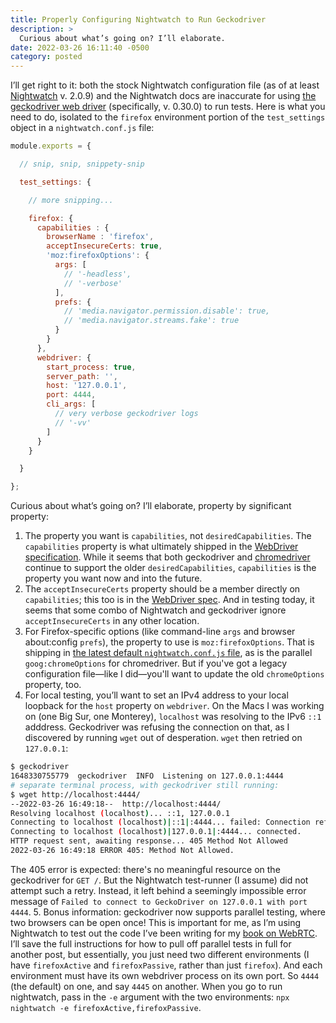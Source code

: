 ```yaml
---
title: Properly Configuring Nightwatch to Run Geckodriver
description: >
  Curious about what’s going on? I’ll elaborate.
date: 2022-03-26 16:11:40 -0500
category: posted
---
```


I’ll get right to it: both the stock Nightwatch configuration file (as of at least
[Nightwatch](https://nightwatchjs.org) v. 2.0.9) and the Nightwatch docs are inaccurate for using
[the geckodriver web driver](https://github.com/mozilla/geckodriver) (specifically, v. 0.30.0) to
run tests. Here is what you need to do, isolated to the `firefox` environment portion of the
`test_settings` object in a `nightwatch.conf.js` file:

```javascript
module.exports = {

  // snip, snip, snippety-snip

  test_settings: {

    // more snipping...

    firefox: {
      capabilities : {
        browserName : 'firefox',
        acceptInsecureCerts: true,
        'moz:firefoxOptions': {
          args: [
            // '-headless',
            // '-verbose'
          ],
          prefs: {
            // 'media.navigator.permission.disable': true,
            // 'media.navigator.streams.fake': true
          }
        }
      },
      webdriver: {
        start_process: true,
        server_path: '',
        host: '127.0.0.1',
        port: 4444,
        cli_args: [
          // very verbose geckodriver logs
          // '-vv'
        ]
      }
    }

  }

};
```

Curious about what’s going on? I’ll elaborate, property by significant property:

1. The property you want is `capabilities`, not `desiredCapabilities`. The `capabilities` property
  is what ultimately shipped in the [WebDriver
  specification](https://www.w3.org/TR/webdriver/#capabilities). While it seems that both
  geckodriver and [chromedriver](https://chromedriver.chromium.org/capabilities) continue to support
  the older `desiredCapabilities`, `capabilities` is the property you want now and into the future.
2. The `acceptInsecureCerts` property should be a member directly on `capabilities`; this too is in
  the [WebDriver spec](https://www.w3.org/TR/webdriver/#dfn-insecure-tls-certificates). And in
  testing today, it seems that some combo of Nightwatch and geckodriver ignore `acceptInsecureCerts`
  in any other location.
3. For Firefox-specific options (like command-line `args` and browser about:config `prefs`), the
  property to use is `moz:firefoxOptions`. That is shipping in [the latest default
  `nightwatch.conf.js`
  file](https://github.com/nightwatchjs/nightwatch/blob/01c3f12270218eac7345767c14de5f073e6ae500/lib/runner/cli/nightwatch.conf.ejs),
  as is the parallel `goog:chromeOptions` for chromedriver. But if you've got a legacy configuration
  file—like I did—you'll want to update the old `chromeOptions` property, too.
4. For local testing, you’ll want to set an IPv4 address to your local loopback for the `host`
  property on `webdriver`. On the Macs I was working on (one Big Sur, one Monterey), `localhost` was
  resolving to the IPv6 `::1` adddress. Geckodriver was refusing the connection on that, as I
  discovered by running `wget` out of desperation. `wget` then retried on `127.0.0.1`:
  ```sh
  $ geckodriver
  1648330755779  geckodriver  INFO  Listening on 127.0.0.1:4444
  # separate terminal process, with geckodriver still running:
  $ wget http://localhost:4444/
  --2022-03-26 16:49:18--  http://localhost:4444/
  Resolving localhost (localhost)... ::1, 127.0.0.1
  Connecting to localhost (localhost)|::1|:4444... failed: Connection refused.
  Connecting to localhost (localhost)|127.0.0.1|:4444... connected.
  HTTP request sent, awaiting response... 405 Method Not Allowed
  2022-03-26 16:49:18 ERROR 405: Method Not Allowed.
  ```
  The 405 error is expected: there's no meaningful resource on the geckodriver for `GET /`. But the
  Nightwatch test-runner (I assume) did not attempt such a retry. Instead, it left behind a
  seemingly impossible error message of `Failed to connect to GeckoDriver on 127.0.0.1 with port
  4444`.
5. Bonus information: geckodriver now supports parallel testing, where two browsers can be open
  once! This is important for me, as I’m using Nightwatch to test out the code I’ve been writing for
  my [book on WebRTC](https://pragprog.com/titles/ksrtc/programming-webrtc/). I’ll save the full
  instructions for how to pull off parallel tests in full for another post, but essentially, you
  just need two different environments (I have `firefoxActive` and `firefoxPassive`, rather than
  just `firefox`). And each environment must have its own webdriver process on its own port. So
  `4444` (the default) on one, and say `4445` on another. When you go to run nightwatch, pass in the
  `-e` argument with the two environments: `npx nightwatch -e firefoxActive,firefoxPassive`.
